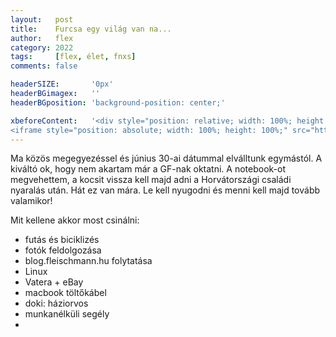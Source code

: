 ```yaml
---
layout:   post
title:    Furcsa egy világ van na...
author:   flex
category: 2022
tags:     [flex, élet, fnxs]
comments: false

headerSIZE:       '0px'
headerBGimagex:   ''
headerBGposition: 'background-position: center;'

xbeforeContent:	  '<div style="position: relative; width: 100%; height: 0; padding-bottom: 56.25%;">
<iframe style="position: absolute; width: 100%; height: 100%;" src="https://www.youtube.com/embed/ec6_rZ6llI4" title="YouTube video player" frameborder="0" allow="accelerometer; autoplay; clipboard-write; encrypted-media; gyroscope; picture-in-picture" allowfullscreen></iframe></div>'
---
```


Ma közös megegyezéssel és június 30-ai dátummal elválltunk egymástól. A kiváltó ok, hogy nem akartam már a GF-nak oktatni. A notebook-ot megvehettem, a kocsit vissza kell majd adni a Horvátországi családi nyaralás után. Hát ez van mára. Le kell nyugodni és menni kell majd tovább valamikor!

Mit kellene akkor most csinálni:
- futás és biciklizés
- fotók feldolgozása
- blog.fleischmann.hu folytatása
- Linux
- Vatera + eBay
- macbook töltőkábel
- doki: háziorvos
- munkanélküli segély
- 